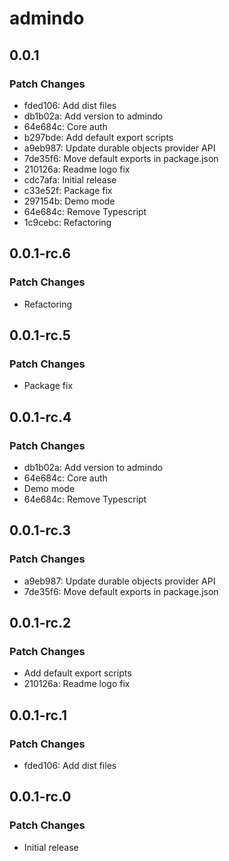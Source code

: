 # admindo

## 0.0.1

### Patch Changes

- fded106: Add dist files
- db1b02a: Add version to admindo
- 64e684c: Core auth
- b297bde: Add default export scripts
- a9eb987: Update durable objects provider API
- 7de35f6: Move default exports in package.json
- 210126a: Readme logo fix
- cdc7afa: Initial release
- c33e52f: Package fix
- 297154b: Demo mode
- 64e684c: Remove Typescript
- 1c9cebc: Refactoring

## 0.0.1-rc.6

### Patch Changes

- Refactoring

## 0.0.1-rc.5

### Patch Changes

- Package fix

## 0.0.1-rc.4

### Patch Changes

- db1b02a: Add version to admindo
- 64e684c: Core auth
- Demo mode
- 64e684c: Remove Typescript

## 0.0.1-rc.3

### Patch Changes

- a9eb987: Update durable objects provider API
- 7de35f6: Move default exports in package.json

## 0.0.1-rc.2

### Patch Changes

- Add default export scripts
- 210126a: Readme logo fix

## 0.0.1-rc.1

### Patch Changes

- fded106: Add dist files

## 0.0.1-rc.0

### Patch Changes

- Initial release
